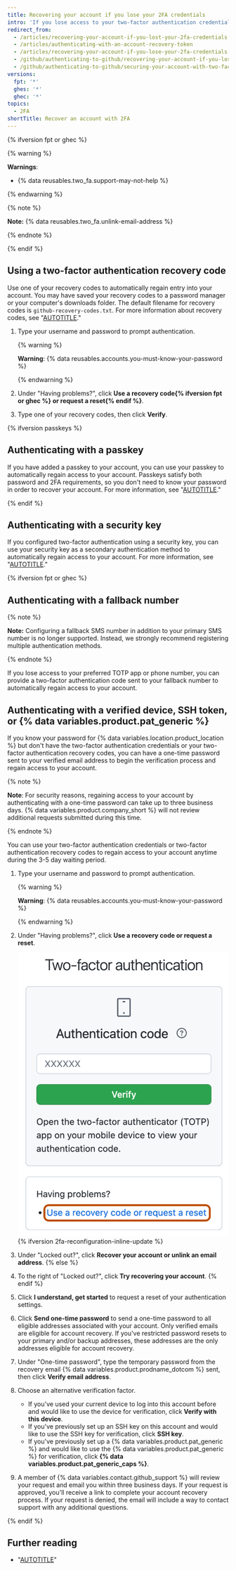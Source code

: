 ```yaml
---
title: Recovering your account if you lose your 2FA credentials
intro: 'If you lose access to your two-factor authentication credentials, you can use your recovery codes, or another recovery option, to regain access to your account.'
redirect_from:
  - /articles/recovering-your-account-if-you-lost-your-2fa-credentials
  - /articles/authenticating-with-an-account-recovery-token
  - /articles/recovering-your-account-if-you-lose-your-2fa-credentials
  - /github/authenticating-to-github/recovering-your-account-if-you-lose-your-2fa-credentials
  - /github/authenticating-to-github/securing-your-account-with-two-factor-authentication-2fa/recovering-your-account-if-you-lose-your-2fa-credentials
versions:
  fpt: '*'
  ghes: '*'
  ghec: '*'
topics:
  - 2FA
shortTitle: Recover an account with 2FA
---
```

{% ifversion fpt or ghec %}

{% warning %}

**Warnings**:

- {% data reusables.two_fa.support-may-not-help %}

{% endwarning %}

{% note %}

**Note:** {% data reusables.two_fa.unlink-email-address %}

{% endnote %}

{% endif %}

## Using a two-factor authentication recovery code

Use one of your recovery codes to automatically regain entry into your account. You may have saved your recovery codes to a password manager or your computer's downloads folder. The default filename for recovery codes is `github-recovery-codes.txt`. For more information about recovery codes, see "[AUTOTITLE](/authentication/securing-your-account-with-two-factor-authentication-2fa/configuring-two-factor-authentication-recovery-methods#downloading-your-two-factor-authentication-recovery-codes)."

1. Type your username and password to prompt authentication.

    {% warning %}

    **Warning**: {% data reusables.accounts.you-must-know-your-password %}

    {% endwarning %}

1. Under "Having problems?", click **Use a recovery code{% ifversion fpt or ghec %} or request a reset{% endif %}**.
1. Type one of your recovery codes, then click **Verify**.

{% ifversion passkeys %}

## Authenticating with a passkey

If you have added a passkey to your account, you can use your passkey to automatically regain access to your account. Passkeys satisfy both password and 2FA requirements, so you don't need to know your password in order to recover your account. For more information, see "[AUTOTITLE](/authentication/authenticating-with-a-passkey/about-passkeys)."

{% endif %}

## Authenticating with a security key

If you configured two-factor authentication using a security key, you can use your security key as a secondary authentication method to automatically regain access to your account. For more information, see "[AUTOTITLE](/authentication/securing-your-account-with-two-factor-authentication-2fa/configuring-two-factor-authentication#configuring-two-factor-authentication-using-a-security-key)."

{% ifversion fpt or ghec %}

## Authenticating with a fallback number

{% note %}

**Note:** Configuring a fallback SMS number in addition to your primary SMS number is no longer supported. Instead, we strongly recommend registering multiple authentication methods.

{% endnote %}

If you lose access to your preferred TOTP app or phone number, you can provide a two-factor authentication code sent to your fallback number to automatically regain access to your account.

## Authenticating with a verified device, SSH token, or {% data variables.product.pat_generic %}

If you know your password for {% data variables.location.product_location %} but don't have the two-factor authentication credentials or your two-factor authentication recovery codes, you can have a one-time password sent to your verified email address to begin the verification process and regain access to your account.

{% note %}

**Note**: For security reasons, regaining access to your account by authenticating with a one-time password can take up to three business days. {% data variables.product.company_short %} will not review additional requests submitted during this time.

{% endnote %}

You can use your two-factor authentication credentials or two-factor authentication recovery codes to regain access to your account anytime during the 3-5 day waiting period.

1. Type your username and password to prompt authentication.

    {% warning %}

    **Warning**: {% data reusables.accounts.you-must-know-your-password %}

    {% endwarning %}
1. Under "Having problems?", click **Use a recovery code or request a reset**.

   ![Screenshot of the 2FA page at sign in. A link with the text "Use a recovery code or request a reset" is outlined in orange.](/assets/images/help/2fa/use-recovery-code-or-reset-link.png)
{% ifversion 2fa-reconfiguration-inline-update %}
1. Under "Locked out?", click **Recover your account or unlink an email address**.
{% else %}
1. To the right of "Locked out?", click **Try recovering your account**.
{% endif %}
1. Click **I understand, get started** to request a reset of your authentication settings.
1. Click **Send one-time password** to send a one-time password to all eligible addresses associated with your account. Only verified emails are eligible for account recovery. If you've restricted password resets to your primary and/or backup addresses, these addresses are the only addresses eligible for account recovery.
1. Under "One-time password", type the temporary password from the recovery email {% data variables.product.prodname_dotcom %} sent, then click **Verify email address**.
1. Choose an alternative verification factor.
    - If you've used your current device to log into this account before and would like to use the device for verification, click **Verify with this device**.
    - If you've previously set up an SSH key on this account and would like to use the SSH key for verification, click **SSH key**.
    - If you've previously set up a {% data variables.product.pat_generic %} and would like to use the {% data variables.product.pat_generic %} for verification, click **{% data variables.product.pat_generic_caps %}**.
1. A member of {% data variables.contact.github_support %} will review your request and email you within three business days. If your request is approved, you'll receive a link to complete your account recovery process. If your request is denied, the email will include a way to contact support with any additional questions.

{% endif %}

## Further reading

- "[AUTOTITLE](/authentication/securing-your-account-with-two-factor-authentication-2fa/configuring-two-factor-authentication-recovery-methods)"
